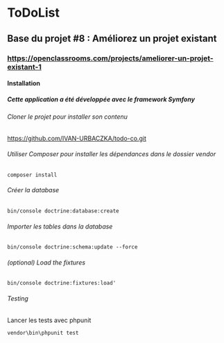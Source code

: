 # ToDoList

## Base du projet #8 : Améliorez un projet existant

### https://openclassrooms.com/projects/ameliorer-un-projet-existant-1

#### Installation

##### Cette application a été développée avec le framework Symfony

###### Cloner le projet pour installer son contenu
https://github.com/IVAN-URBACZKA/todo-co.git

###### Utiliser Composer pour installer les dépendances dans le dossier vendor
```
composer install
```


###### Créer la database
```
bin/console doctrine:database:create
```


###### Importer les tables dans la database
```
bin/console doctrine:schema:update --force
```


###### (optional) Load the fixtures
```
bin/console doctrine:fixtures:load'
```


###### Testing
Lancer les tests avec phpunit
```
vendor\bin\phpunit test
```


